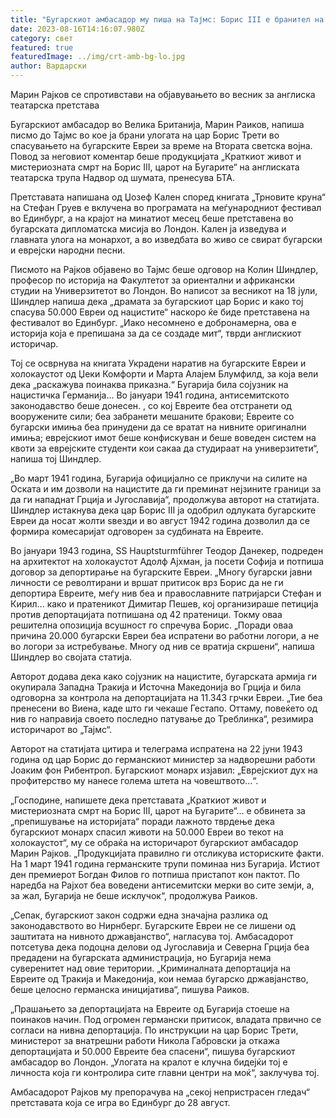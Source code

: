 ```yaml
---
title: "Бугарскиот амбасадор му пиша на Тајмс: Борис III е бранител на Евреите"
date: 2023-08-16T14:16:07.980Z
category: свет
featured: true
featuredImage: ../img/crt-amb-bg-lo.jpg
author: Вардарски
---
```

Марин Рајков се спротивстави на објавувањето во весник за англиска театарска претстава

Бугарскиот амбасадор во Велика Британија, Марин Раиков, напиша писмо до Тајмс во кое ја брани улогата на цар Борис Трети во спасувањето на бугарските Евреи за време на Втората светска војна. Повод за неговиот коментар беше продукцијата „Краткиот живот и мистериозната смрт на Борис III, царот на Бугарите“ на англиската театарска трупа Надвор од шумата, пренесува БТА.

Претставата напишана од Џозеф Кален според книгата „Трновите круна“ на Стефан Груев е вклучена во програмата на меѓународниот фестивал во Единбург, а на крајот на минатиот месец беше претставена во бугарската дипломатска мисија во Лондон. Кален ја изведува и главната улога на монархот, а во изведбата во живо се свират бугарски и еврејски народни песни.

Писмото на Рајков објавено во Тајмс беше одговор на Колин Шиндлер, професор по историја на Факултетот за ориентални и африкански студии на Универзитетот во Лондон. Во написот за весникот на 18 јули, Шиндлер напиша дека „драмата за бугарскиот цар Борис и како тој спасува 50.000 Евреи од нацистите“ наскоро ќе биде претставена на фестивалот во Единбург. „Иако несомнено е добронамерна, ова е историја која е препишана за да се создаде мит“, тврди англискиот историчар.

Тој се осврнува на книгата Украдени наратив на бугарските Евреи и холокаустот од Џеки Комфорти и Марта Алајем Блумфилд, за која вели дека „раскажува поинаква приказна.“ Бугарија била сојузник на нацистичка Германија... Во јануари 1941 година, антисемитското законодавство беше донесен. , со кој Евреите беа отстранети од вооружените сили; беа забранети мешаните бракови; Евреите со бугарски имиња беа принудени да се вратат на нивните оригинални имиња; еврејскиот имот беше конфискуван и беше воведен систем на квоти за еврејските студенти кои сакаа да студираат на универзитети“, напиша тој Шиндлер.

„Во март 1941 година, Бугарија официјално се приклучи на силите на Оската и им дозволи на нацистите да ги преминат нејзините граници за да ги нападнат Грција и Југославија“, продолжува авторот на статијата. Шиндлер истакнува дека цар Борис III ја одобрил одлуката бугарските Евреи да носат жолти ѕвезди и во август 1942 година дозволил да се формира комесаријат одговорен за судбината на Евреите.

Во јануари 1943 година, SS Hauptsturmführer Теодор Данекер, подреден на архитектот на холокаустот Адолф Ајхман, ја посети Софија и потпиша договор за депортирање на бугарските Евреи. „Многу бугарски јавни личности се револтирани и вршат притисок врз Борис да не ги депортира Евреите, меѓу нив беа и православните патријарси Стефан и Кирил... како и пратеникот Димитар Пешев, кој организираше петиција против депортацијата потпишана од 42 пратеници. Токму оваа решителна опозиција всушност го спречува Борис. „Поради оваа причина 20.000 бугарски Евреи беа испратени во работни логори, а не во логори за истребување. Многу од нив се вратија скршени“, напиша Шиндлер во својата статија.

Авторот додава дека како сојузник на нацистите, бугарската армија ги окупирала Западна Тракија и Источна Македонија во Грција и била одговорна за контрола на депортацијата на 11.343 грчки Евреи. „Тие беа пренесени во Виена, каде што ги чекаше Гестапо. Оттаму, повеќето од нив го направија своето последно патување до Треблинка“, резимира историчарот во „Тајмс“.

Авторот на статијата цитира и телеграма испратена на 22 јуни 1943 година од цар Борис до германскиот министер за надворешни работи Јоаким фон Рибентроп. Бугарскиот монарх изјавил: „Еврејскиот дух на профитерство му нанесе голема штета на човештвото...“.

„Господине, напишете дека претставата „Краткиот живот и мистериозната смрт на Борис III, царот на Бугарите“... е обвинета за „препишување на историјата“ поради лажното тврдење дека бугарскиот монарх спасил животи на 50.000 Евреи во текот на холокаустот“, му се обраќа на историчарот бугарскиот амбасадор Марин Рајков. „Продукцијата правилно ги отсликува историските факти. На 1 март 1941 година германските трупи поминаа низ Бугарија. Истиот ден премиерот Богдан Филов го потпиша пристапот кон пактот. По наредба на Рајхот беа воведени антисемитски мерки во сите земји, а, за жал, Бугарија не беше исклучок“, продолжува Раиков.

„Сепак, бугарскиот закон содржи една значајна разлика од законодавството во Нирнберг. Бугарските Евреи не се лишени од заштитата на нивното државјанство“, нагласува тој. Амбасадорот потсетува дека подоцна делови од Југославија и Северна Грција беа предадени на бугарската администрација, но Бугарија нема суверенитет над овие територии. „Криминалната депортација на Евреите од Тракија и Македонија, кои немаа бугарско државјанство, беше целосно германска иницијатива“, пишува Раиков.

„Прашањето за депортацијата на Евреите од Бугарија стоеше на поинаков начин. Под огромен германски притисок, владата првично се согласи на нивна депортација. По инструкции на цар Борис Трети, министерот за внатрешни работи Никола Габровски ја откажа депортацијата и 50.000 Евреите беа спасени“, пишува бугарскиот амбасадор во Лондон. „Улогата на кралот е клучна бидејќи тој е личноста која ги контролира сите главни центри на моќ“, заклучува тој.

Амбасадорот Рајков му препорачува на „секој непристрасен гледач“ претставата која се игра во Единбург до 28 август.